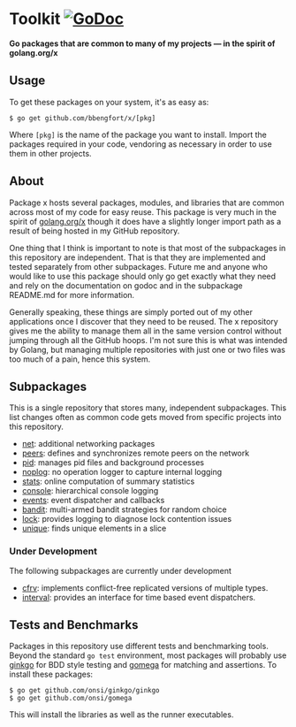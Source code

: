 # Toolkit [![GoDoc](https://godoc.org/github.com/bbengfort/x?status.svg)](https://godoc.org/github.com/bbengfort/x)

**Go packages that are common to many of my projects &mdash; in the spirit of golang.org/x**

## Usage

To get these packages on your system, it's as easy as:

```
$ go get github.com/bbengfort/x/[pkg]
```

Where `[pkg]` is the name of the package you want to install. Import the packages required in your code, vendoring as necessary in order to use them in other projects.

## About

Package x hosts several packages, modules, and libraries that are common across most of my code for easy reuse. This package is very much in the spirit of [golang.org/x](https://godoc.org/-/subrepo) though it does have a slightly longer import path as a result of being hosted in my GitHub repository.

One thing that I think is important to note is that most of the subpackages in this repository are independent. That is that they are implemented and tested separately from other subpackages. Future me and anyone who would like to use this package should only go get exactly what they need and rely on the documentation on godoc and in the subpackage README.md for more information.

Generally speaking, these things are simply ported out of my other applications once I discover that they need to be reused. The x repository gives me the ability to manage them all in the same version control without jumping through all the GitHub hoops. I'm not sure this is what was intended by Golang, but managing multiple repositories with just one or two files was too much of a pain, hence this system.

## Subpackages

This is a single repository that stores many, independent subpackages. This list changes often as common code gets moved from specific projects into this repository.

- [net](net/): additional networking packages
- [peers](peers/): defines and synchronizes remote peers on the network
- [pid](pid/): manages pid files and background processes
- [noplog](noplog/): no operation logger to capture internal logging
- [stats](stats/): online computation of summary statistics
- [console](console/): hierarchical console logging
- [events](events/): event dispatcher and callbacks
- [bandit](bandit/): multi-armed bandit strategies for random choice
- [lock](lock/): provides logging to diagnose lock contention issues
- [unique](unique/): finds unique elements in a slice

### Under Development

The following subpackages are currently under development

- [cfrv](cfrv/README.md): implements conflict-free replicated versions of multiple types.
- [interval](interval/): provides an interface for time based event dispatchers.

## Tests and Benchmarks

Packages in this repository use different tests and benchmarking tools. Beyond the standard `go test` environment, most packages will probably use [ginkgo](http://onsi.github.io/ginkgo/) for BDD style testing and [gomega](http://onsi.github.io/gomega/) for matching and assertions. To install these packages:

```
$ go get github.com/onsi/ginkgo/ginkgo
$ go get github.com/onsi/gomega
```

This will install the libraries as well as the runner executables.
